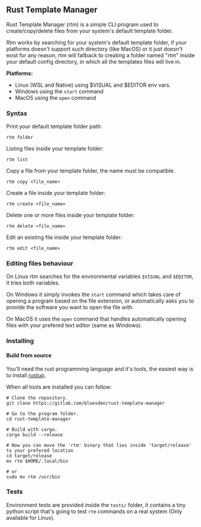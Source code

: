 ## Rust Template Manager

Rust Template Manager (rtm) is a simple CLI program used to create/copy/delete files from your system's default template folder.

Rtm works by searching for your system's default template folder, if your platforms doesn't support such directory (like MacOS) or it just doesn't exist for any reason,
rtm will fallback to creating a folder named "rtm" inside your default config directory, in which all the templates files will live in.

**Platforms:**
- Linux (WSL and Native) using $VISUAL and $EDITOR env vars.
- Windows using the `start` command
- MacOS using the `open` command

### Syntax
Print your default template folder path:
```shell
rtm folder
```
Listing files inside your template folder:
```shell
rtm list
```
Copy a file from your template folder, the name must be compatible.
```shell
rtm copy <file_name>
```
Create a file inside your template folder:
```shell
rtm create <file_name>
```
Delete one or more files inside your template folder:
```shell
rtm delete <file_name>
```
Edit an existing file inside your template folder:
```shell
rtm edit <file_name>
```

### Editing files behaviour
On Linux rtm searches for the environmental variables `$VISUAL` and `$EDITOR`, it tries both variables.

On Windows it simply invokes the `start` command which takes care of opening a program based on the file extension,
or automatically asks you to provide the software you want to open the file with.

On MacOS it uses the `open` command that handles automatically opening files with your prefered text editor (same as Windows).

### Installing
#### Build from source
You'll need the rust programming language and it's tools, the easiest way is to install [rustup](https://www.rust-lang.org/tools/install).

When all tools are installed you can follow:
```shell
# Clone the repository.
git clone https://gitlab.com/bluesden/rust-template-manager

# Go to the program folder.
cd rust-template-manager

# Build with cargo.
cargo build --release

# Now you can move the 'rtm' binary that lies inside 'target/release' to your prefered location
cd target/release
mv rtm $HOME/.local/bin

# or
sudo mv rtm /usr/bin
```
### Tests
Environment tests are provided inside the `tests/` folder, it contains a tiny python script
that's going to test `rtm` commands on a real system (Only available for Linux).